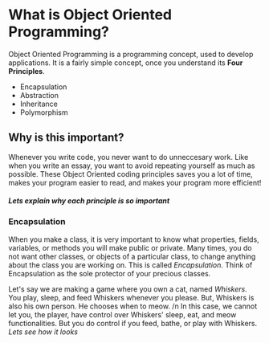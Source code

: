 # What is Object Oriented Programming? 

Object Oriented Programming is a programming concept, used to develop applications. 
It is a fairly simple concept, once you understand its **Four Principles**.

* Encapsulation
* Abstraction
* Inheritance
* Polymorphism

## Why is this important? 

Whenever you write code, you never want to do unneccesary work. Like when you write an essay, you want to avoid repeating yourself as much as possible. These Object Oriented coding principles saves you a lot of time, makes your program easier to read, and makes your program more efficient! 

#### *Lets explain why each principle is so important* 

### Encapsulation

When you make a class, it is very important to know what properties, fields, variables, or methods you will make public or private. Many times, you do not want other classes, or objects of a particular class, to change anything about the class you are working on. This is called *Encapsulation*. Think of Encapsulation as the sole protector of your precious classes.

Let's say we are making a game where you own a cat, named *Whiskers*. You play, sleep, and feed Whiskers whenever you please. But, Whiskers is also his own person. He chooses when to meow. /n
In this case, we cannot let you, the player, have control over Whiskers' sleep, eat, and meow functionalities. But you do control if you feed, bathe, or play with Whiskers.
*Lets see how it looks*
